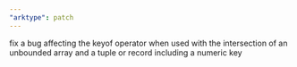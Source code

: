 ```yaml
---
"arktype": patch
---
```


fix a bug affecting the keyof operator when used with the intersection of an unbounded array and a tuple or record including a numeric key
